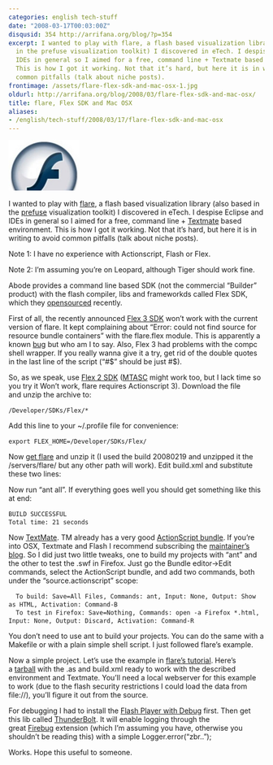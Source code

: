 ```yaml
---
categories: english tech-stuff
date: "2008-03-17T00:03:00Z"
disqusid: 354 http://arrifana.org/blog/?p=354
excerpt: I wanted to play with flare, a flash based visualization library (also based
  in the prefuse visualization toolkit) I discovered in eTech. I despise Eclipse and
  IDEs in general so I aimed for a free, command line + Textmate based environment.
  This is how I got it working. Not that it’s hard, but here it is in writing to avoid
  common pitfalls (talk about niche posts).
frontimage: /assets/flare-flex-sdk-and-mac-osx-1.jpg
oldurl: http://arrifana.org/blog/2008/03/flare-flex-sdk-and-mac-osx/
title: flare, Flex SDK and Mac OSX
aliases:
- /english/tech-stuff/2008/03/17/flare-flex-sdk-and-mac-osx
---
```


![](/assets/flare-flex-sdk-and-mac-osx-1.jpg "photo 1")

I wanted to play with [flare][1], a flash based visualization library (also based in the [prefuse][2] visualization toolkit) I discovered in eTech. I despise Eclipse and IDEs in general so I aimed for a free, command line + [Textmate][3] based environment. This is how I got it working. Not that it’s hard, but here it is in writing to avoid common pitfalls (talk about niche posts).

Note 1: I have no experience with Actionscript, Flash or Flex.

Note 2: I’m assuming you’re on Leopard, although Tiger should work fine.

Abode provides a command line based SDK (not the commercial “Builder” product) with the flash compiler, libs and frameworkds called Flex SDK, which they [opensourced][4] recently.

First of all, the recently announced [Flex 3 SDK][5] won’t work with the current version of flare. It kept complaining about “Error: could not find source for resource bundle containers” with the flare.flex module. This is apparently a known [bug][6] but who am I to say. Also, Flex 3 had problems with the compc shell wrapper. If you really wanna give it a try, get rid of the double quotes in the last line of the script (“#$” should be just #$).

So, as we speak, use [Flex 2 SDK][7] ([MTASC][8] might work too, but I lack time so you try it Won’t work, flare requires Actionscript 3). Download the file and unzip the archive to:

```
/Developer/SDKs/Flex/*
```

Add this line to your ~/.profile file for convenience:

```
export FLEX_HOME=/Developer/SDKs/Flex/
```
  
Now [get flare][9] and unzip it (I used the build 20080219 and unzipped it the /servers/flare/ but any other path will work). Edit build.xml and substitute these two lines:

Now run “ant all”. If everything goes well you should get something like this at end:

```
BUILD SUCCESSFUL
Total time: 21 seconds
```

Now [TextMate][10]. TM already has a very good [ActionScript bundle][11]. If you’re into OSX, Textmate and Flash I recommend subscribing the [maintainer’s blog][12]. So I did just two little tweaks, one to build my projects with “ant” and the other to test the .swf in Firefox. Just go the Bundle editor->Edit commands, select the ActionScript bundle, and add two commands, both under the “source.actionscript” scope:

```
  To build: Save=All Files, Commands: ant, Input: None, Output: Show as HTML, Activation: Command-B
  To test in Firefox: Save=Nothing, Commands: open -a Firefox *.html, Input: None, Output: Discard, Activation: Command-R
```

You don’t need to use ant to build your projects. You can do the same with a Makefile or with a plain simple shell script. I just followed flare’s example.

Now a simple project. Let’s use the example in [flare’s tutorial][13]. Here’s a [tarball][14] with the .as and build.xml ready to work with the described environment and Textmate. You’ll need a local webserver for this example to work (due to the flash security restrictions I could load the data from file://), you’ll figure it out from the source.

For debugging I had to install the [Flash Player with Debug][15] first. Then get this lib called [ThunderBolt][16]. It will enable logging through the great [Firebug][17] extension (which I’m assuming you have, otherwise you shouldn’t be reading this) with a simple Logger.error(“zbr..”);

Works. Hope this useful to someone.

[1]: http://flare.prefuse.org/
[2]: http://prefuse.org/
[3]: http://macromates.com/
[4]: http://labs.adobe.com/wiki/index.php/Flex:Open_Source
[5]: http://www.adobe.com/products/flex/
[6]: http://tech.kevinkaz.com/index.cfm/2007/11/2/Cairngorm-221-and-Flex-Builder-3--Missing-Resource-Bundle
[7]: http://labs.adobe.com/technologies/flex/sdk/flex2sdk.html
[8]: http://www.mtasc.org/
[9]: http://sourceforge.net/project/showfiles.php?group_id=98962&package_id=249895
[10]: http://macromates.com/
[11]: http://macromates.com/svn/Bundles/trunk/Bundles/ActionScript.tmbundle/
[12]: http://bomberstudios.com/
[13]: http://flare.prefuse.org/doc/tutorial/
[14]: http://celso.arrifana.org/uploads/Tutorial.tgz
[15]: http://www.adobe.com/support/flashplayer/downloads.html
[16]: http://code.google.com/p/flash-thunderbolt/
[17]: http://www.getfirebug.com/